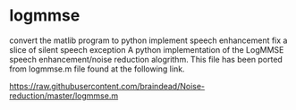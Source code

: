 # logmmse
convert the matlib program to python implement
speech enhancement fix a slice of silent speech exception
A python implementation of the LogMMSE speech enhancement/noise reduction alogrithm. This file has been ported from logmmse.m file found at the following link.

https://raw.githubusercontent.com/braindead/Noise-reduction/master/logmmse.m
